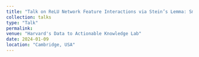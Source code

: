 ```yaml
---
title: "Talk on ReLU Network Feature Interactions via Stein’s Lemma: SmoothHess"
collection: talks
type: "Talk"
permalink: 
venue: "Harvard's Data to Actionable Knowledge Lab"
date: 2024-01-09
location: "Cambridge, USA"
---
```

